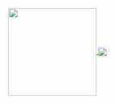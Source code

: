 <p align="center">
  <a href="javaScript:;">
    <img height="174em" style="vertical-align:middle;" src="https://github-readme-stats.vercel.app/api?username=webxmsj&show_icons=true" />
    <!-- <img height="180em" width="350em" src="https://github-readme-stats-eight-theta.vercel.app/api/top-langs/?username=webxmsj&layout=compact&langs_count=8" /> -->
    <img style="vertical-align:middle;" src="https://github-readme-stats.vercel.app/api/wakatime?username=webxmsj&langs_count=5" />
  </a>
</p>
